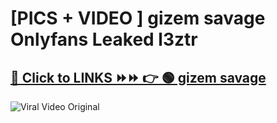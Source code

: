 
 # [PICS + VIDEO ] gizem savage Onlyfans Leaked l3ztr

## <h2><a href="https://clipsfans.com/gizem_savage&ref=git">🔗 Click to LINKS ⏩⏩ 👉 🟢 gizem savage </a></h2>

<a href="https://clipsfans.com/gizem_savage&ref=git" rel="nofollow" data-target="animated-image.originalLink"><img src="https://i.ibb.co.com/xMMVF88/686577567.gif" alt="Viral Video Original" style="max-width: 100%; display: inline-block;" data-target="animated-image.originalImage"></a>

